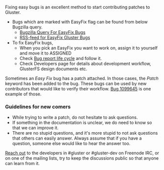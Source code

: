 Fixing easy bugs is an excellent method to start contributing patches to
Gluster.

-   Bugs which are marked with EasyFix flag can be found from below
    Bugzilla query.
    -   [Bugzilla Query For EasyFix
        Bugs](https://bugzilla.redhat.com/buglist.cgi?bug_status=NEW&keywords=EasyFix&list_id=2626252&product=GlusterFS)
    -   [RSS-feed for EasyFix Gluster Bugs](http://goo.gl/OpQwlv)
-   To fix EasyFix bugs,
    -   When you pick an EasyFix you want to work on, assign it to
        yourself and move it to ASSIGNED
    -   Check
        [Bug report life cycle](/Contributors-Guide/Bug-report-Life-Cycle.md) and
        follow it.
    -   Check Developers page for details about development workflow,
        GlusterFS design documents etc.

Sometimes an *Easy Fix* bug has a patch attached. In those cases,
the *Patch* keyword has been added to the bug. These bugs can be
used by new contributors that would like to verify their workflow. [Bug
1099645](https://bugzilla.redhat.com/1099645) is one example of those.

### Guidelines for new comers

-   While trying to write a patch, do not hesitate to ask questions.
-   If something in the documentation is unclear, we do need to know so
    that we can improve it.
-   There are no stupid questions, and it's more stupid to not ask
    questions that others can easily answer. Always assume that if you
    have a question, someone else would like to hear the answer too.

[Reach out](http://gluster.org/community/index.html) to the developers
in \#gluster or \#gluster-dev on Freenode IRC, or on one of the mailing
lists, try to keep the discussions public so that anyone can learn from
it.
